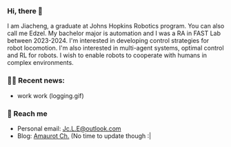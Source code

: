 ### Hi, there 👋

I am Jiacheng, a graduate at Johns Hopkins Robotics program. You can also call me Edzel. My bachelor major is automation and I was a RA in FAST Lab between 2023-2024. I'm interested in developing control strategies for robot locomotion. I'm also interested in multi-agent systems, optimal control and RL for robots. I wish to enable robots to cooperate with humans in complex environments.

### 🏃🏻 Recent news:

- work work (logging.gif)

### 🧭 Reach me

- Personal email: Jc.L.E@outlook.com
- Blog: [Amaurot Ch.](https://redbowtie.github.io) (No time to update though :|  
